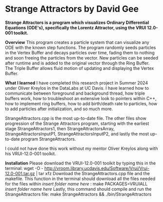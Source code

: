 Strange Attractors by
David Gee
========================================
**Strange Attractors is a program which visualizes Ordinary Differential Equations (ODE's), specifically the Lorentz Attractor, using the VRUI 12.0-001 toolkit.**

**Overview**
This program creates a particle system that can visualize any ODE with the known step functions. The program randomly seeds particles in the Vertex Buffer and decays particles over time, fading them to nothing and soon freeing the particles from the vector. New particles can be seeded after runtime and is added to the original vector through the Ring Buffer. The Triple Buffer allows fluid motion of updating and displaying the Vertex Buffer. 

**What I learned**
I have completed this research project in Summer 2024 under Oliver Kreylos in the DataLabs at UC Davis. I have learned how to communicate between foreground and background thread, how triple buffers work, how to troubleshoot an extensive look to pointers within C++, how to implement ring buffers, how to add birth/death rate to particles, how to add particles after initialization, and so much more. 

StrangeAttractors.cpp is the most up-to-date file. The other files show progression of the Strange Attractors program, starting with the earliest stage StrangeAttractors1, then StrangeAttractorsArray, StrangeAttractorsInputP1, StrangeAttractorsInputP2, and lastly the most up-to-date program StrangeAttractors. 

I could not have done this work without my mentor Oliver Kreylos along with his VRUI-12.0-001 toolkit. 

**Installation**
Please download the VRUI-12.0-001 toolkit by typing this in the terminal:
  wget -O - http://vroom.library.ucdavis.edu/Software/Vrui/Vrui-12.0-001.tar.gz | tar xfz
Download the StrangeAttractors.cpp file and the makefile.
This function in the terminal should download all the files needed for the files within *insert folder name here* :
  make PACKAGES=VRUIALL *insert folder name here*
Lastly, this command should compile and run the StrangeAttractors file:
  make StrangeAttractors && ./bin/StrangeAttractors


